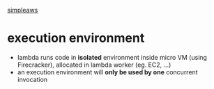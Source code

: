 [simpleaws](https://newsletter.simpleaws.dev/p/aws-lambda-underlying-architecture)

# execution environment
- lambda runs code in **isolated** environment inside micro VM (using Firecracker), allocated in lambda worker (eg. EC2, ...)
- an execution environment will **only be used by one** concurrent invocation